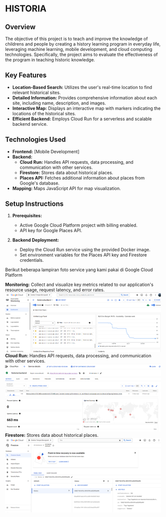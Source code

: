 # HISTORIA

## Overview

The objective of this project is to teach and improve the knowledge of childrens and people by creating a history learning program in everyday life, leveraging machine learning, mobile development, and cloud computing technologies. Specifically, the project aims to evaluate the effectiveness of the program in teaching historic knowledge.

## Key Features

* **Location-Based Search:** Utilizes the user's real-time location to find relevant historical sites.
* **Detailed Information:** Provides comprehensive information about each site, including name, description, and images.
* **Interactive Map:** Displays an interactive map with markers indicating the locations of the historical sites.
* **Efficient Backend:** Employs Cloud Run for a serverless and scalable backend service.

## Technologies Used

* **Frontend:** [Mobile Development]
* **Backend:**
    * **Cloud Run:** Handles API requests, data processing, and communication with other services.
    * **Firestore:** Stores data about historical places.
    * **Places API:** Fetches additional information about places from Google's database.
* **Mapping:** Maps JavaScript API for map visualization.

## Setup Instructions

1. **Prerequisites:**
   * Active Google Cloud Platform project with billing enabled.
   * API key for Google Places API.

3. **Backend Deployment:**
   * Deploy the Cloud Run service using the provided Docker image.
   * Set environment variables for the Places API key and Firestore credentials.
     
Berikut beberapa lampiran foto service yang kami pakai di Google Cloud Platform

**Monitoring:** Collect and visualize key metrics related to our application's resource usage, request latency, and error rates.
![Berikut Lampiran dari Service Monitoring](img/Monitoring.png)
**Cloud Run:** Handles API requests, data processing, and communication with other services.
![Berikut Lampiran dari Service Cloud Run](img/cloud_run.png)
**Firestore:** Stores data about historical places.
![Berikut Lampiran dari Service Firestore](img/firestore.png)


